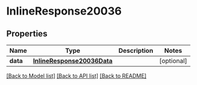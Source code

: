 # InlineResponse20036

## Properties
Name | Type | Description | Notes
------------ | ------------- | ------------- | -------------
**data** | [**InlineResponse20036Data**](InlineResponse20036Data.md) |  | [optional] 

[[Back to Model list]](../README.md#documentation-for-models) [[Back to API list]](../README.md#documentation-for-api-endpoints) [[Back to README]](../README.md)

